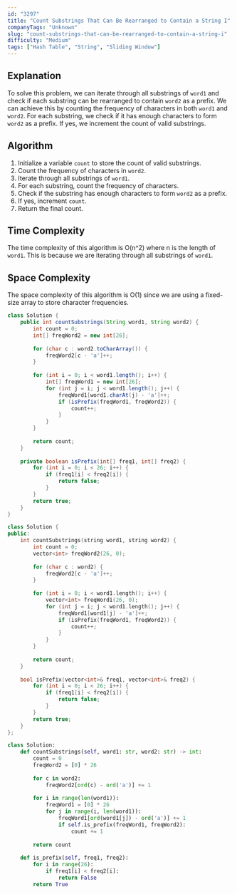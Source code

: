 ```yaml
---
id: "3297"
title: "Count Substrings That Can Be Rearranged to Contain a String I"
companyTags: "Unknown"
slug: "count-substrings-that-can-be-rearranged-to-contain-a-string-i"
difficulty: "Medium"
tags: ["Hash Table", "String", "Sliding Window"]
---
```


## Explanation

To solve this problem, we can iterate through all substrings of `word1` and check if each substring can be rearranged to contain `word2` as a prefix. We can achieve this by counting the frequency of characters in both `word1` and `word2`. For each substring, we check if it has enough characters to form `word2` as a prefix. If yes, we increment the count of valid substrings.

## Algorithm
1. Initialize a variable `count` to store the count of valid substrings.
2. Count the frequency of characters in `word2`.
3. Iterate through all substrings of `word1`.
4. For each substring, count the frequency of characters.
5. Check if the substring has enough characters to form `word2` as a prefix.
6. If yes, increment `count`.
7. Return the final count.

## Time Complexity
The time complexity of this algorithm is O(n^2) where n is the length of `word1`. This is because we are iterating through all substrings of `word1`.

## Space Complexity
The space complexity of this algorithm is O(1) since we are using a fixed-size array to store character frequencies.
```java
class Solution {
    public int countSubstrings(String word1, String word2) {
        int count = 0;
        int[] freqWord2 = new int[26];
        
        for (char c : word2.toCharArray()) {
            freqWord2[c - 'a']++;
        }
        
        for (int i = 0; i < word1.length(); i++) {
            int[] freqWord1 = new int[26];
            for (int j = i; j < word1.length(); j++) {
                freqWord1[word1.charAt(j) - 'a']++;
                if (isPrefix(freqWord1, freqWord2)) {
                    count++;
                }
            }
        }
        
        return count;
    }
    
    private boolean isPrefix(int[] freq1, int[] freq2) {
        for (int i = 0; i < 26; i++) {
            if (freq1[i] < freq2[i]) {
                return false;
            }
        }
        return true;
    }
}
```

```cpp
class Solution {
public:
    int countSubstrings(string word1, string word2) {
        int count = 0;
        vector<int> freqWord2(26, 0);
        
        for (char c : word2) {
            freqWord2[c - 'a']++;
        }
        
        for (int i = 0; i < word1.length(); i++) {
            vector<int> freqWord1(26, 0);
            for (int j = i; j < word1.length(); j++) {
                freqWord1[word1[j] - 'a']++;
                if (isPrefix(freqWord1, freqWord2)) {
                    count++;
                }
            }
        }
        
        return count;
    }
    
    bool isPrefix(vector<int>& freq1, vector<int>& freq2) {
        for (int i = 0; i < 26; i++) {
            if (freq1[i] < freq2[i]) {
                return false;
            }
        }
        return true;
    }
};
```

```python
class Solution:
    def countSubstrings(self, word1: str, word2: str) -> int:
        count = 0
        freqWord2 = [0] * 26
        
        for c in word2:
            freqWord2[ord(c) - ord('a')] += 1
        
        for i in range(len(word1)):
            freqWord1 = [0] * 26
            for j in range(i, len(word1)):
                freqWord1[ord(word1[j]) - ord('a')] += 1
                if self.is_prefix(freqWord1, freqWord2):
                    count += 1
        
        return count
    
    def is_prefix(self, freq1, freq2):
        for i in range(26):
            if freq1[i] < freq2[i]:
                return False
        return True
```